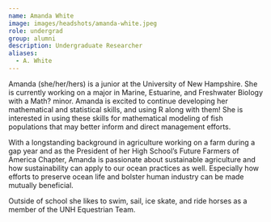 ```yaml
---
name: Amanda White
image: images/headshots/amanda-white.jpeg
role: undergrad
group: alumni
description: Undergraduate Researcher
aliases: 
  - A. White
---
```


Amanda (she/her/hers) is a junior at the University of New Hampshire. She is currently working on a major in Marine, Estuarine, and Freshwater Biology with a Math? minor. Amanda is excited to continue developing her mathematical and statistical skills, and using R along with them! She is interested in using these skills for mathematical modeling of fish populations that may better inform and direct management efforts. 

With a longstanding background in agriculture working on a farm during a gap year and as the President of her High School’s Future Farmers of America Chapter, Amanda is passionate about sustainable agriculture and how sustainability can apply to our ocean practices as well. Especially how efforts to preserve ocean life and bolster human industry can be made mutually beneficial.

Outside of school she likes to swim, sail, ice skate, and ride horses as a member of the UNH Equestrian Team.